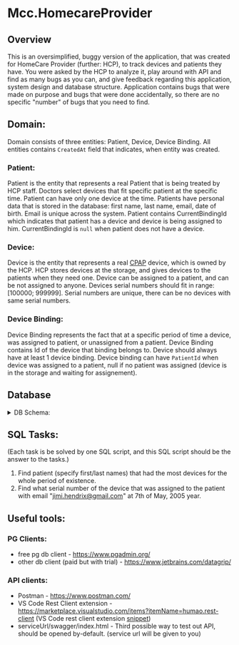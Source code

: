 # Mcc.HomecareProvider

## Overview
This is an oversimplified, buggy version of the application, that was created for HomeCare Provider (further: HCP), to track devices and patients they have.
You were asked by the HCP to analyze it, play around with API and find as many bugs as you can, and give feedback regarding this application, system design and database structure. Application contains bugs that were made on purpose and bugs that were done accidentally, so there are no specific "number" of bugs that you need to find.

## Domain: 
Domain consists of three entities: Patient, Device, Device Binding. All entities contains `CreatedAt` field that indicates, when entity was created. 

### Patient: 
Patient is the entity that represents a real Patient that is being treated by HCP staff. Doctors select devices that fit specific patient at the specific time. Patient can have only one device at the time. Patients have personal data that is stored in the database: first name, last name, email, date of birth. Email is unique across the system. Patient contains CurrentBindingId which indicates that patient has a device and device is being assigned to him. CurrentBindingId is `null` when patient does not have a device.

### Device: 
Device is the entity that represents a real [CPAP](https://en.wikipedia.org/wiki/Positive_airway_pressure) device, which is owned by the HCP. HCP stores devices at the storage, and gives devices to the patients when they need one. Device can be assigned to a patient, and can be not assigned to anyone. Devices serial numbers should fit in range: [100000; 999999]. Serial numbers are unique, there can be no devices with same serial numbers.

### Device Binding:
Device Binding represents the fact that at a specific period of time a device, was assigned to patient, or unassigned from a patient. Device Binding contains Id of the device that binding belongs to. Device should always have at least 1 device binding. Device binding can have `PatientId` when device was assigned to a patient, null if no patient was assigned (device is in the storage and waiting for assignement).

## Database
<details>
  <summary>DB Schema:</summary>

  ![image](https://user-images.githubusercontent.com/1502886/119872502-bda49900-bf4d-11eb-8ac3-f3ca1cc1b43d.png)
  
</details>


## SQL Tasks: 
(Each task is be solved by one SQL script, and this SQL script should be the answer to the tasks.)
1. Find patient (specify first/last names) that had the most devices for the whole period of existence.
2. Find what serial number of the device that was assigned to the patient with email "jimi.hendrix@gmail.com" at 7th of May, 2005 year.


## Useful tools: 

### PG Clients:
- free pg db client - https://www.pgadmin.org/
- other db client (paid but with trial) - https://www.jetbrains.com/datagrip/

### API clients: 
- Postman - https://www.postman.com/
- VS Code Rest Client extension - https://marketplace.visualstudio.com/items?itemName=humao.rest-client 
(VS Code rest client extension [snippet](https://github.com/sergey-bulavskiy/Mcc.HomecareProvider/blob/main/Mcc.HomecareProvider.http))
- serviceUrl/swagger/index.html - Third possible way to test out API, should be opened by-default.  (service url will be given to you)
